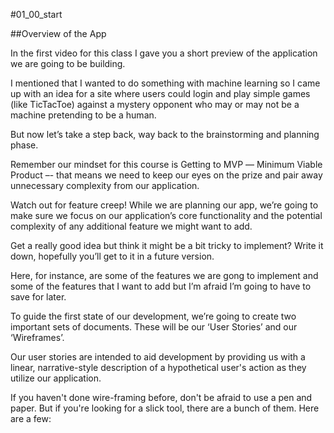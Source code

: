 #01_00_start

##Overview of the App


In the first video for this class I gave you a short preview of the application we are going to be building.

I mentioned that I wanted to do something with machine learning so I came up with an idea for a site where users could login and play simple games (like TicTacToe) against a mystery opponent who may or may not be a machine pretending to be a human.

But now let’s take a step back, way back to the brainstorming and planning phase.

Remember our mindset for this course is Getting to MVP –– Minimum Viable Product –- that means we need to keep our eyes on the prize and pair away unnecessary complexity from our application.

Watch out for feature creep! While we are planning our app, we’re going to make sure we focus on our application’s core functionality and the potential complexity of any additional feature we might want to add.

Get a really good idea but think it might be a bit tricky to implement? Write it down, hopefully you’ll get to it in a future version.

Here, for instance, are some of the features we are gong to implement and some of the features that I want to add but I’m afraid I’m going to have to save for later.

[](/slides/01_00.001.jpeg)

To guide the first state of our development, we’re going to create two important sets of documents. These will be our ‘User Stories’ and our ‘Wireframes’.

Our user stories are intended to aid development by providing us with a linear, narrative-style description of a hypothetical user's action as they utilize our application.

[](/slides/01_00.002.jpeg)

[](/slides/01_00.003.jpeg)

[](/slides/01_00.004.jpeg)

[](/slides/01_00.005.jpeg)

[](/slides/01_00.006.jpeg)

[](/slides/01_00.007.jpeg)

[](/slides/01_00.008.jpeg)

[](/slides/01_00.009.jpeg)

If you haven't done wire-framing before, don't be afraid to use a pen and paper. But if you're looking for a slick tool, there are a bunch of them. Here are a few:

[](/slides/01_00.010.jpeg)
